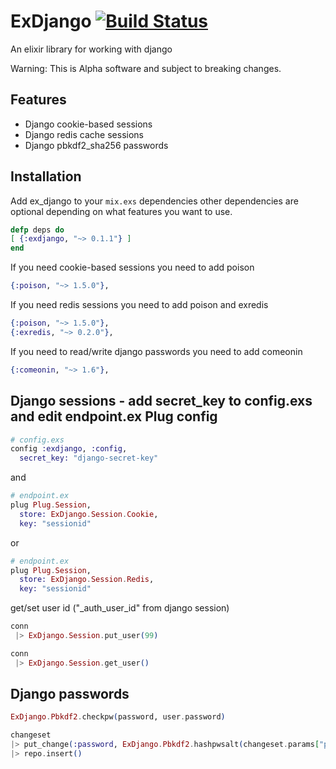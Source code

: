 # ExDjango [![Build Status](https://travis-ci.org/nicksanders/exdjango.svg?branch=master)](https://travis-ci.org/nicksanders/exdjango)

An elixir library for working with django

Warning: This is Alpha software and subject to breaking changes.

## Features

* Django cookie-based sessions
* Django redis cache sessions
* Django pbkdf2_sha256 passwords

## Installation

Add ex_django to your `mix.exs` dependencies other dependencies are optional depending on what features you want to use.

```elixir
defp deps do
[ {:exdjango, "~> 0.1.1"} ]
end
```

If you need cookie-based sessions you need to add poison

```elixir
{:poison, "~> 1.5.0"},
```

If you need redis sessions you need to add poison and exredis

```elixir
{:poison, "~> 1.5.0"},
{:exredis, "~> 0.2.0"},
```

If you need to read/write django passwords you need to add comeonin

```elixir
{:comeonin, "~> 1.6"},
```

## Django sessions - add secret_key to config.exs and edit endpoint.ex Plug config

```elixir
# config.exs  
config :exdjango, :config,
  secret_key: "django-secret-key"
```
and

```elixir
# endpoint.ex  
plug Plug.Session,
  store: ExDjango.Session.Cookie,
  key: "sessionid"
```

or

```elixir
# endpoint.ex  
plug Plug.Session,
  store: ExDjango.Session.Redis,
  key: "sessionid"
```

get/set user id ("_auth_user_id" from django session)

```elixir
conn
 |> ExDjango.Session.put_user(99)

conn
 |> ExDjango.Session.get_user()   
```


## Django passwords

```elixir
ExDjango.Pbkdf2.checkpw(password, user.password)

changeset
|> put_change(:password, ExDjango.Pbkdf2.hashpwsalt(changeset.params["plaintext_password"]))
|> repo.insert()
```
